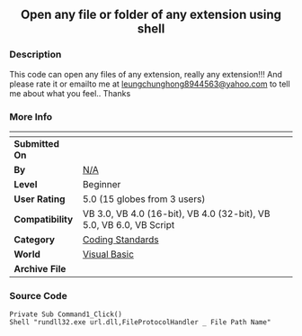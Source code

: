 ﻿<div align="center">

## Open any file or folder of any extension  using shell


</div>

### Description

This code can open any files of any extension, really any extension!!! And please rate it or emailto me at leungchunghong8944563@yahoo.com to tell me about what you feel.. Thanks
 
### More Info
 


<span>             |<span>
---                |---
**Submitted On**   |
**By**             |[N/A](https://github.com/Planet-Source-Code/PSCIndex/blob/master/ByAuthor/empty.md)
**Level**          |Beginner
**User Rating**    |5.0 (15 globes from 3 users)
**Compatibility**  |VB 3\.0, VB 4\.0 \(16\-bit\), VB 4\.0 \(32\-bit\), VB 5\.0, VB 6\.0, VB Script
**Category**       |[Coding Standards](https://github.com/Planet-Source-Code/PSCIndex/blob/master/ByCategory/coding-standards__1-43.md)
**World**          |[Visual Basic](https://github.com/Planet-Source-Code/PSCIndex/blob/master/ByWorld/visual-basic.md)
**Archive File**   |[](https://github.com/Planet-Source-Code/open-any-file-or-folder-of-any-extension-using-shell__1-13305/archive/master.zip)





### Source Code

```
Private Sub Command1_Click()
Shell "rundll32.exe url.dll,FileProtocolHandler _ File Path Name"
```


